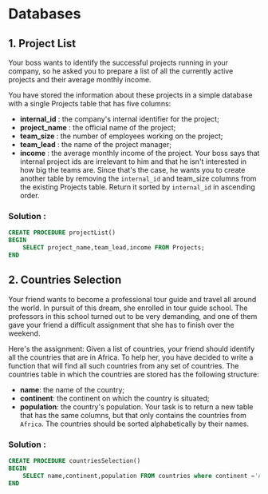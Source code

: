 # Databases 

## 1. Project List

Your boss wants to identify the successful projects running in your company, so he asked you to prepare a list of all the currently active projects and their average monthly income.

You have stored the information about these projects in a simple database with a single Projects table that has five columns:

- **internal_id** : the company's internal identifier for the project;
- **project_name** : the official name of the project;
- **team_size** : the number of employees working on the project;
- **team_lead** : the name of the project manager;
- **income** : the average monthly income of the project.
Your boss says that internal project ids are irrelevant to him and that he isn't interested in how big the teams are. Since that's the case, he wants you to create another table by removing the `internal_id` and team_size columns from the existing Projects table. Return it sorted by `internal_id` in ascending order.


### Solution : 

```sql
CREATE PROCEDURE projectList()
BEGIN
	SELECT project_name,team_lead,income FROM Projects;
END
```


## 2. Countries Selection

Your friend wants to become a professional tour guide and travel all around the world. In pursuit of this dream, she enrolled in tour guide school. The professors in this school turned out to be very demanding, and one of them gave your friend a difficult assignment that she has to finish over the weekend.

Here's the assignment: Given a list of countries, your friend should identify all the countries that are in Africa. To help her, you have decided to write a function that will find all such countries from any set of countries. The countries table in which the countries are stored has the following structure:

- **name**: the name of the country;
- **continent**: the continent on which the country is situated;
- **population**: the country's population.
Your task is to return a new table that has the same columns, but that only contains the countries from `Africa`. The countries should be sorted alphabetically by their names.


### Solution : 

```sql
CREATE PROCEDURE countriesSelection()
BEGIN
	SELECT name,continent,population FROM countries where continent ='Africa'  Order By name asc;
END
```